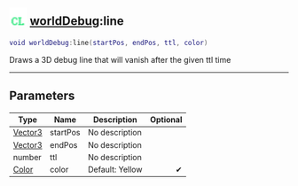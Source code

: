 ## <img src="../../.gitbook/assets/client.png" width="32" height="32" /> [worldDebug](../worlddebug/README.md):line

```lua
void worldDebug:line(startPos, endPos, ttl, color)
```

Draws a 3D debug line that will vanish after the given ttl time<br>

-----------------
## Parameters

| Type   | Name | Description | Optional |
| ------ | ---- | ----------- | -------: |
| [Vector3](../vector3/README.md) | startPos | No description |  |
| [Vector3](../vector3/README.md) | endPos | No description |  |
| number | ttl | No description |  |
| [Color](../color/README.md) | color | Default: Yellow | ✔ |
